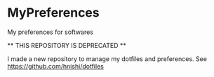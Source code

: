 # MyPreferences

My preferences for softwares

** THIS REPOSITORY IS DEPRECATED **

I made a new repository to manage my dotfiles and preferences.
See https://github.com/hnishi/dotfiles
